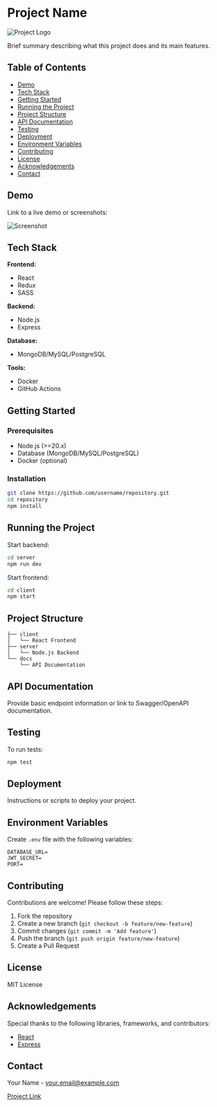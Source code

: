 # Project Name

![Project Logo](link-to-logo.png)

Brief summary describing what this project does and its main features.

## Table of Contents
- [Demo](#demo)
- [Tech Stack](#tech-stack)
- [Getting Started](#getting-started)
- [Running the Project](#running-the-project)
- [Project Structure](#project-structure)
- [API Documentation](#api-documentation)
- [Testing](#testing)
- [Deployment](#deployment)
- [Environment Variables](#environment-variables)
- [Contributing](#contributing)
- [License](#license)
- [Acknowledgements](#acknowledgements)
- [Contact](#contact)

## Demo

Link to a live demo or screenshots:

![Screenshot](link-to-screenshot.png)

## Tech Stack

**Frontend:**
- React
- Redux
- SASS

**Backend:**
- Node.js
- Express

**Database:**
- MongoDB/MySQL/PostgreSQL

**Tools:**
- Docker
- GitHub Actions

## Getting Started

### Prerequisites

- Node.js (>=20.x)
- Database (MongoDB/MySQL/PostgreSQL)
- Docker (optional)

### Installation

```bash
git clone https://github.com/username/repository.git
cd repository
npm install
```

## Running the Project

Start backend:

```bash
cd server
npm run dev
```

Start frontend:

```bash
cd client
npm start
```

## Project Structure

```
├── client
│   └── React Frontend
├── server
│   └── Node.js Backend
└── docs
    └── API Documentation
```

## API Documentation

Provide basic endpoint information or link to Swagger/OpenAPI documentation.

## Testing

To run tests:

```bash
npm test
```

## Deployment

Instructions or scripts to deploy your project.

## Environment Variables

Create `.env` file with the following variables:

```env
DATABASE_URL=
JWT_SECRET=
PORT=
```

## Contributing

Contributions are welcome! Please follow these steps:

1. Fork the repository
2. Create a new branch (`git checkout -b feature/new-feature`)
3. Commit changes (`git commit -m 'Add feature'`)
4. Push the branch (`git push origin feature/new-feature`)
5. Create a Pull Request

## License

MIT License

## Acknowledgements

Special thanks to the following libraries, frameworks, and contributors:

- [React](https://reactjs.org/)
- [Express](https://expressjs.com/)

## Contact

Your Name - [your.email@example.com](mailto:your.email@example.com)

[Project Link](https://github.com/username/repository)
